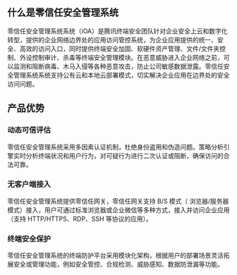 ## 什么是零信任安全管理系统
零信任安全管理系统系统（iOA）是腾讯终端安全团队针对企业安全上云和数字化转型，提供的企业网络边界处的应用访问管控系统，为企业应用提供的统一、安全、高效的访问入口，同时提供终端安全加固、软硬件资产管理、文件/文件夹控制、外设控制审计、杀毒等终端安全管理模块。在恶意威胁进入企业网络之前，可以监测和阻断病毒、木马入侵等各种恶意攻击，防止公司敏感数据泄露。零信任安全管理系统系统支持公有云和本地云部署模式，切实解决企业应用在边界处的安全访问问题。

## 产品优势
### 动态可信评估
零信任安全管理系统采用多因素认证机制，杜绝身份盗用和伪造问题。策略分析引擎实时分析终端状况和用户行为，对可疑行为进行二次认证或阻断，确保访问的合法可靠。
### 无客户端接入
零信任安全管理系统提供零信任网关，零信任网关支持 B/S 模式（ 浏览器/服务器模式）接入，用户可通过标准浏览器或企业微信等多种方式，接入并访问企业应用（支持 HTTP/HTTPS、RDP、SSH 等协议的应用）。
### 终端安全保护
零信任安全管理系统的终端防护平台采用模块化架构，根据用户的部署场景灵活拓展安全或管理功能，例如安全管控、合规检测、威胁感知、数据防泄漏等功能。